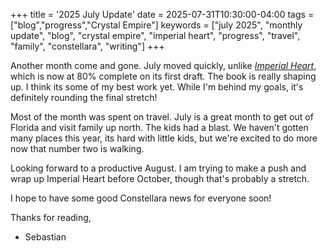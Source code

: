 +++
title = '2025 July Update'
date = 2025-07-31T10:30:00-04:00
tags = ["blog","progress","Crystal Empire"]
keywords = ["july 2025", "monthly update", "blog", "crystal empire", "imperial heart", "progress", "travel", "family", "constellara", "writing"]
+++

Another month come and gone. July moved quickly, unlike [*Imperial Heart*](/books/crystal-empire-2), which is now at 80% complete on its first draft. The book is really shaping up. I think its some of my best work yet. While I'm behind my goals, it's definitely rounding the final stretch!

Most of the month was spent on travel. July is a great month to get out of Florida and visit family up north. The kids had a blast. We haven't gotten many places this year, its hard with little kids, but we're excited to do more now that number two is walking.

Looking forward to a productive August. I am trying to make a push and wrap up Imperial Heart before October, though that's probably a stretch.

I hope to have some good Constellara news for everyone soon!

Thanks for reading,
- Sebastian